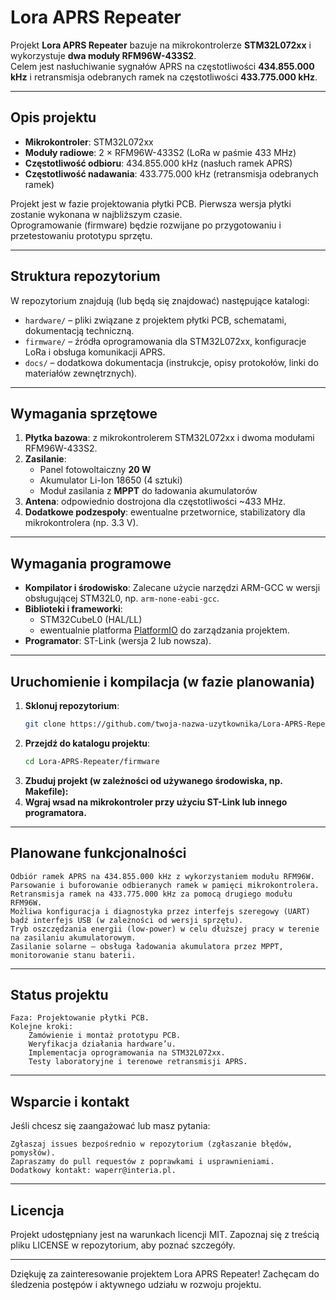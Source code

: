 # Lora APRS Repeater

Projekt **Lora APRS Repeater** bazuje na mikrokontrolerze **STM32L072xx** i wykorzystuje **dwa moduły RFM96W-433S2**.  
Celem jest nasłuchiwanie sygnałów APRS na częstotliwości **434.855.000 kHz** i retransmisja odebranych ramek na częstotliwości **433.775.000 kHz**.

---

## Opis projektu

- **Mikrokontroler**: STM32L072xx  
- **Moduły radiowe**: 2 × RFM96W-433S2 (LoRa w paśmie 433 MHz)  
- **Częstotliwość odbioru**: 434.855.000 kHz (nasłuch ramek APRS)  
- **Częstotliwość nadawania**: 433.775.000 kHz (retransmisja odebranych ramek)  

Projekt jest w fazie projektowania płytki PCB. Pierwsza wersja płytki zostanie wykonana w najbliższym czasie.  
Oprogramowanie (firmware) będzie rozwijane po przygotowaniu i przetestowaniu prototypu sprzętu.

---

## Struktura repozytorium

W repozytorium znajdują (lub będą się znajdować) następujące katalogi:

- `hardware/` – pliki związane z projektem płytki PCB, schematami, dokumentacją techniczną.  
- `firmware/` – źródła oprogramowania dla STM32L072xx, konfiguracje LoRa i obsługa komunikacji APRS.  
- `docs/` – dodatkowa dokumentacja (instrukcje, opisy protokołów, linki do materiałów zewnętrznych).

---

## Wymagania sprzętowe

1. **Płytka bazowa**: z mikrokontrolerem STM32L072xx i dwoma modułami RFM96W-433S2.  
2. **Zasilanie**:  
   - Panel fotowoltaiczny **20 W**  
   - Akumulator Li-Ion 18650 (4 sztuki)  
   - Moduł zasilania z **MPPT** do ładowania akumulatorów  
3. **Antena**: odpowiednio dostrojona dla częstotliwości ~433 MHz.  
4. **Dodatkowe podzespoły**: ewentualne przetwornice, stabilizatory dla mikrokontrolera (np. 3.3 V).

---

## Wymagania programowe

- **Kompilator i środowisko**: Zalecane użycie narzędzi ARM-GCC w wersji obsługującej STM32L0, np. `arm-none-eabi-gcc`.  
- **Biblioteki i frameworki**:  
  - STM32CubeL0 (HAL/LL)  
  - ewentualnie platforma [PlatformIO](https://platformio.org/) do zarządzania projektem.  
- **Programator**: ST-Link (wersja 2 lub nowsza).

---

## Uruchomienie i kompilacja (w fazie planowania)

1. **Sklonuj repozytorium**:
   ```bash
   git clone https://github.com/twoja-nazwa-uzytkownika/Lora-APRS-Repeater.git
   ```
2. **Przejdź do katalogu projektu**:
   ```bash
   cd Lora-APRS-Repeater/firmware
3. **Zbuduj projekt (w zależności od używanego środowiska, np. Makefile):**
4. **Wgraj wsad na mikrokontroler przy użyciu ST-Link lub innego programatora.**

---

## Planowane funkcjonalności

    Odbiór ramek APRS na 434.855.000 kHz z wykorzystaniem modułu RFM96W.
    Parsowanie i buforowanie odbieranych ramek w pamięci mikrokontrolera.
    Retransmisja ramek na 433.775.000 kHz za pomocą drugiego modułu RFM96W.
    Możliwa konfiguracja i diagnostyka przez interfejs szeregowy (UART) bądź interfejs USB (w zależności od wersji sprzętu).
    Tryb oszczędzania energii (low-power) w celu dłuższej pracy w terenie na zasilaniu akumulatorowym.
    Zasilanie solarne – obsługa ładowania akumulatora przez MPPT, monitorowanie stanu baterii.

---

## Status projektu

    Faza: Projektowanie płytki PCB.
    Kolejne kroki:
        Zamówienie i montaż prototypu PCB.
        Weryfikacja działania hardware’u.
        Implementacja oprogramowania na STM32L072xx.
        Testy laboratoryjne i terenowe retransmisji APRS.

---

## Wsparcie i kontakt

Jeśli chcesz się zaangażować lub masz pytania:

    Zgłaszaj issues bezpośrednio w repozytorium (zgłaszanie błędów, pomysłów).
    Zapraszamy do pull requestów z poprawkami i usprawnieniami.
    Dodatkowy kontakt: waperr@interia.pl.

---

## Licencja

Projekt udostępniany jest na warunkach licencji MIT.
Zapoznaj się z treścią pliku LICENSE w repozytorium, aby poznać szczegóły.

---

Dziękuję za zainteresowanie projektem Lora APRS Repeater!
Zachęcam do śledzenia postępów i aktywnego udziału w rozwoju projektu.
